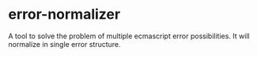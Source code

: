 # error-normalizer
A tool to solve the problem of multiple ecmascript error possibilities. It will normalize in single error structure.
